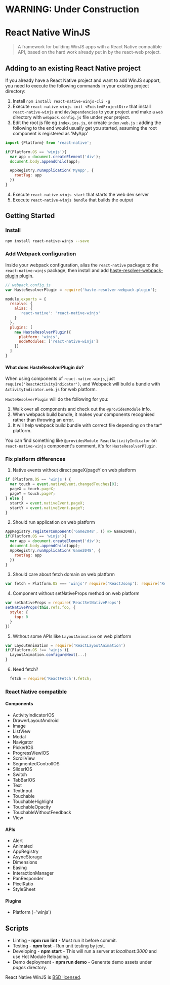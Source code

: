 # WARNING: Under Construction

# React Native WinJS

> A framework for building WinJS apps with a React Native compatible API, based on the hard work already put in by the react-web project.

## Adding to an existing React Native project

If you already have a React Native project and want to add WinJS support, you need to execute the following commands in your existing project directory:

1. Install `npm install react-native-winjs-cli -g`
2. Execute `react-native-winjs init <ExistedProjectDir>` that install `react-native-winjs` and `devDependencies` to your project and make a `web` directory with `webpack.config.js` file under your project.
3. Edit the root js file eg `index.ios.js`, or create `index.web.js` : adding the following to the end would usually get you started, assuming the root component is registered as 'MyApp'
```js
import {Platform} from 'react-native';

if(Platform.OS == 'winjs'){
  var app = document.createElement('div');
  document.body.appendChild(app);

  AppRegistry.runApplication('MyApp', {
    rootTag: app
  })
}
```
4. Execute `react-native-winjs start` that starts the web dev server
5. Execute `react-native-winjs bundle` that builds the output

## Getting Started

### Install

```sh
npm install react-native-winjs --save
```

### Add Webpack configuration

Inside your webpack configuration, alias the `react-native` package to the `react-native-winjs` package, then install and add [haste-resolver-webpack-plugin](https://github.com/yuanyan/haste-resolver-webpack-plugin) plugin.

```js
// webpack.config.js
var HasteResolverPlugin = require('haste-resolver-webpack-plugin');

module.exports = {
  resolve: {
    alias: {
      'react-native': 'react-native-winjs'
    }
  },
  plugins: [
    new HasteResolverPlugin({
      platform: 'winjs',
      nodeModules: ['react-native-winjs']
    })
  ]
}
```

#### What does HasteResolverPlugin do?

When using components of `react-native-winjs`, just `require('ReactActivityIndicator')`, and Webpack will build a bundle with `ActivityIndicator.web.js` for web platform.

`HasteResolverPlugin` will do the following for you:

1. Walk over all components and check out the `@providesModule` info.
2. When webpack build bundle, it makes your components recognised rather than throwing an error.
3. It will help webpack build bundle with correct file depending on the tar* platform.

You can find something like `@providesModule ReactActivityIndicator` on `react-native-winjs` component's comment, it's for `HasteResolverPlugin`.

### Fix platform differences

1. Native events without direct pageX/pageY on web platform
  ```js
  if (Platform.OS == 'winjs') {
    var touch = event.nativeEvent.changedTouches[0];
    pageX = touch.pageX;
    pageY = touch.pageY;
  } else {
    startX = event.nativeEvent.pageX;
    startY = event.nativeEvent.pageY;
  }
  ```

2. Should run application on web platform
  ```js
  AppRegistry.registerComponent('Game2048', () => Game2048);
  if(Platform.OS == 'winjs'){
    var app = document.createElement('div');
    document.body.appendChild(app);
    AppRegistry.runApplication('Game2048', {
      rootTag: app
    })
  }
  ```

3. Should care about fetch domain on web platform
  ```js
  var fetch = Platform.OS === 'winjs'? require('ReactJsonp'): require('ReactFetch').fetch;
  ```

4. Component without setNativeProps method on web platform
  ```js
  var setNativeProps = require('ReactSetNativeProps')
  setNativeProps(this.refs.foo, {
    style: {
      top: 0
    }
  })
  ```

5. Without some APIs like `LayoutAnimation` on web platform
  ```js
  var LayoutAnimation = require('ReactLayoutAnimation')
  if(Platform.OS !== 'winjs'){
    LayoutAnimation.configureNext(...)
  }
  ```

6. Need fetch?
```js
  fetch = require('ReactFetch').fetch;
```

### React Native compatible

#### Components

* ActivityIndicatorIOS
* DrawerLayoutAndroid
* Image
* ListView
* Modal
* Navigator
* PickerIOS
* ProgressViewIOS
* ScrollView
* SegmentedControlIOS
* SliderIOS
* Switch
* TabBarIOS
* Text
* TextInput
* Touchable
* TouchableHighlight
* TouchableOpacity
* TouchableWithoutFeedback
* View

#### APIs

* Alert
* Animated
* AppRegistry
* AsyncStorage
* Dimensions
* Easing
* InteractionManager
* PanResponder
* PixelRatio
* StyleSheet

#### Plugins

* Platform (='winjs')

## Scripts

* Linting - **npm run lint** - Must run it before commit.
* Testing - **npm test** - Run unit testing by jest.
* Developing - **npm start** - This will run a server at *localhost:3000* and use Hot Module Reloading.
* Demo deployment - **npm run demo** - Generate demo assets under *pages* directory.

React Native WinJS is [BSD licensed](./LICENSE).
